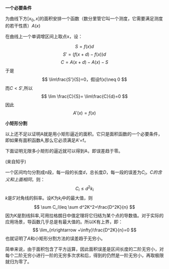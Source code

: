 **一个必要条件**

为曲线下方$[x_0,x]$的面积安排一个函数（数分里管它叫一个测度，它需要满足测度的若干性质）$A(x)$

在曲线上一个单调增区间上取点x，设：

$$
S=f(x)d
$$
$$
S'=(f(x+d)-f(x))d 
$$
$$
C=A(x+d)-A(x)-S
$$
于是
$$
\lim\frac{S'}{S}=0，假设f(x)\neq 0
$$
而$C<S'$,所以
$$
\lim \frac{C}{S}=
\lim\frac{C}{d}=0
$$
因此
$$
A'(x)=f(x)
$$

**小矩形分割**


以上还不足以证明A就是用小矩形逼近的面积。它只是面积函数的一个必要条件，即如果有面积函数A,那么它必须满足A'=f。


下面证明无限多小矩形的逼近就可以得到A，即误差趋于零。

(来自知乎)

一个区间均匀分割成n段，每一段的长度$d$，总长度$D$，每一段的误差为$C_i，C的含义和上面相同$，则：
$$
C_i\leq d^2k_i
$$
$k$是$S'$对角线的斜率。设$K$为$k_i$中的最大值，则
$$
\sum C_i\leq \sum d^2K^2=\frac{D^2K}{n}
$$
因为K是割线斜率,可用拉格朗日中值定理将它归结为某个点的导数值。对于实际的应用场景，导函数几乎总是有最大值的。所以K有上界，即：
$$
\lim_{n\rightarrow +\infty}\frac{D^2K}{n}=0
$$
也就证明了$A$和小矩形分割方法的误差趋于无穷小。

简单来说，由于面积包含了平方运算，因此面积误差是区间长度的二阶无穷小，对每个二阶无穷小进行一阶的无穷多次求和后，得到的仍然是一阶无穷小，再取极限就归为零了。

